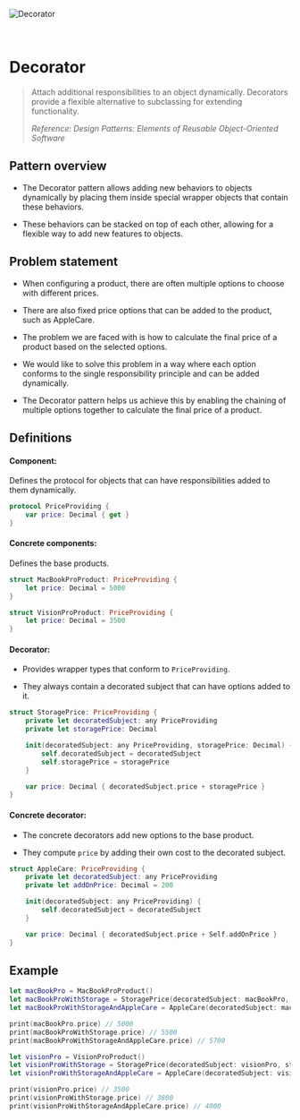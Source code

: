 ![Decorator](https://github.com/user-attachments/assets/79606909-0f77-4fde-af76-6dd43c31ea1c)

<br />

# Decorator

> Attach additional responsibilities to an object dynamically. Decorators provide a flexible alternative to subclassing for extending functionality.
>
> _Reference: Design Patterns: Elements of Reusable Object-Oriented Software_

## Pattern overview

- The Decorator pattern allows adding new behaviors to objects dynamically by placing them inside special wrapper objects that contain these behaviors.

- These behaviors can be stacked on top of each other, allowing for a flexible way to add new features to objects.

## Problem statement

- When configuring a product, there are often multiple options to choose with different prices.

- There are also fixed price options that can be added to the product, such as AppleCare.

- The problem we are faced with is how to calculate the final price of a product based on the selected options.

- We would like to solve this problem in a way where each option conforms to the single responsibility principle and can be added dynamically.

- The Decorator pattern helps us achieve this by enabling the chaining of multiple options together to calculate the final price of a product.

## Definitions

#### Component:

Defines the protocol for objects that can have responsibilities added to them dynamically.

```swift
protocol PriceProviding {
    var price: Decimal { get }
}
```

#### Concrete components:

Defines the base products.

```swift
struct MacBookProProduct: PriceProviding {
    let price: Decimal = 5000
}

struct VisionProProduct: PriceProviding {
    let price: Decimal = 3500
}
```

#### Decorator:

- Provides wrapper types that conform to `PriceProviding`.

- They always contain a decorated subject that can have options added to it.

```swift
struct StoragePrice: PriceProviding {
    private let decoratedSubject: any PriceProviding
    private let storagePrice: Decimal

    init(decoratedSubject: any PriceProviding, storagePrice: Decimal) {
        self.decoratedSubject = decoratedSubject
        self.storagePrice = storagePrice
    }

    var price: Decimal { decoratedSubject.price + storagePrice }
}
```

#### Concrete decorator:

- The concrete decorators add new options to the base product.

- They compute `price` by adding their own cost to the decorated subject.

```swift
struct AppleCare: PriceProviding {
    private let decoratedSubject: any PriceProviding
    private let addOnPrice: Decimal = 200

    init(decoratedSubject: any PriceProviding) {
        self.decoratedSubject = decoratedSubject
    }

    var price: Decimal { decoratedSubject.price + Self.addOnPrice }
}
```

## Example

```swift
let macBookPro = MacBookProProduct()
let macBookProWithStorage = StoragePrice(decoratedSubject: macBookPro, storagePrice: 500)
let macBookProWithStorageAndAppleCare = AppleCare(decoratedSubject: macBookProWithStorage)

print(macBookPro.price) // 5000
print(macBookProWithStorage.price) // 5500
print(macBookProWithStorageAndAppleCare.price) // 5700

let visionPro = VisionProProduct()
let visionProWithStorage = StoragePrice(decoratedSubject: visionPro, storagePrice: 300)
let visionProWithStorageAndAppleCare = AppleCare(decoratedSubject: visionProWithStorage)

print(visionPro.price) // 3500
print(visionProWithStorage.price) // 3800
print(visionProWithStorageAndAppleCare.price) // 4000
```

